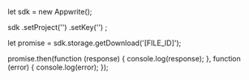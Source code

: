 let sdk = new Appwrite();

sdk
    .setProject('')
    .setKey('')
;

let promise = sdk.storage.getDownload('[FILE_ID]');

promise.then(function (response) {
    console.log(response);
}, function (error) {
    console.log(error);
});